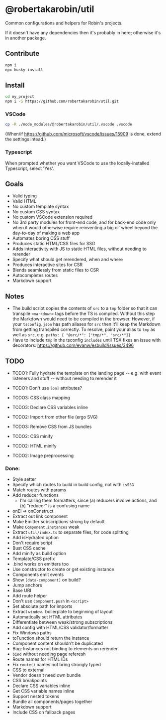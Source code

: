 # @robertakarobin/util

Common configurations and helpers for Robin's projects.

If it doesn't have any dependencies then it's probably in here; otherwise it's in another package.

## Contribute

```sh
npm i
npx husky install
```

## Install

```sh
cd my_project
npm i -S https://github.com/robertakarobin/util.git
```

### VSCode

```sh
cp -R ./node_modules/@robertakarobin/util/.vscode .vscode
```

(When/if https://github.com/microsoft/vscode/issues/15909 is done, extend the settings intead.)

### Typescript

When prompted whether you want VSCode to use the locally-installed Typescript, select 'Yes'.

## Goals

-	Valid typing
-	Valid HTML
-	No custom template syntax
-	No custom CSS syntax
-	No custom VSCode extension required
-	No 3rd party modules for front-end code, and for back-end code only when it would otherwise require reinventing a big ol' wheel beyond the day-to-day of making a web app
-	Automates boring CSS stuff
-	Produces static HTML/CSS files for SSG
-	Adds interactivity with JS to static HTML files, without needing to rerender
-	Specify what should get rerendered, when and where
-	Produces interactive sites for CSR
-	Blends seamlessly from static files to CSR
-	Autocompletes routes
-	Markdown support

## Notes

-	The build script copies the contents of `src` to a `tmp` folder so that it can transpile `<markdown>` tags before the TS is compiled. Without this step the Markdown would need to be compiled in the browser. However, if your `tsconfig.json` has path aliases for `src` then it'll keep the Markdown from getting transpiled correctly. To resolve, point your alias to `tmp` as well as `src`, e.g. `paths: { "@src/*": ["tmp/*", "src/*"]}`
-	Have to include `tmp` in the tsconfig `includes` until TSX fixes an issue with decorators: https://github.com/evanw/esbuild/issues/3496

## TODO

-	TODO1: Fully hydrate the template on the landing page -- e.g. with event listeners and stuff -- without needing to rerender it
-	TODO1: Don't use `[on]` attributes?

-	TODO3: CSS class mapping
-	TODO3: Declare CSS variables inline
-	TODO2: Import from other file (ergo SVG)

-	TODO3: Remove CSS from JS bundles
-	TODO2: CSS minify
-	TODO2: HTML minify
-	TODO2: Image preprocessing

### Done:

-	Style setter
-	Specify which routes to build in build config, not with `isSSG`
-	Match routes with params
-	Add reducer functions
	-	I'm calling them formatters, since (a) reducers involve actions, and (b) "reducer" is a confusing name
-	onEl => onConstruct
-	Extract out link component
-	Make Emitter subscriptions strong by default
-	Make `Component.instances` weak
-	Extract `util/index.ts` to separate files, for code splitting
-	Add isHydrated option
-	Don't require script
-	Bust CSS cache
-	Add minify as build option
-	Template/CSS prefix
-	.bind works on emitters too
-	Use constructor to create or get existing instance
-	Components emit events
-	Show `[data-component]` on build?
-	Jump anchors
-	Base URI
-	Add route helper
-	Don't use `Component.push` in `<script>`
-	Set absolute path for imports
-	Extract `window.` boilerplate to beginning of layout
-	Automatically set HTML attributes
-	Differentiate between weak/strong subscriptions
-	Add config with HTML/CSS validator/formatter
-	Fix Windows paths
-	toFunction should return the instance
-	Component content shouldn't be duplicated
-	Bug: Instances not binding to elements on rerender
-	`bind` without needing page referesh
-	Route names for HTML IDs
-	Fix `route()` names not bring strongly typed
-	CSS to external
-	Vendor doesn't need own bundle
-	CSS breakpoints
-	Declare CSS variables inline
-	Get CSS variable names inline
-	Support nested tokens
-	Bundle all components/pages together
-	Markdown support
-	Include CSS on fallback pages
